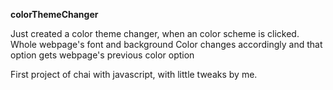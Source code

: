 **colorThemeChanger**

Just created a color theme changer, when an color scheme is clicked. Whole webpage's font and background Color changes accordingly and that option gets webpage's previous color option

First project of chai with javascript, with little tweaks by me.
